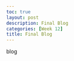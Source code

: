 ```yaml
---
toc: true
layout: post
description: Final Blog
categories: [Week 12]
title: Final Blog
---
```


blog